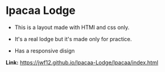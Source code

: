 # **Ipacaa Lodge**

- This is a layout made with HTMl and css only.

- It's a real lodge but it's made only for practice.

- Has a responsive disign


**Link:** https://jwf12.github.io/Ipacaa-Lodge/Ipacaa/index.html
